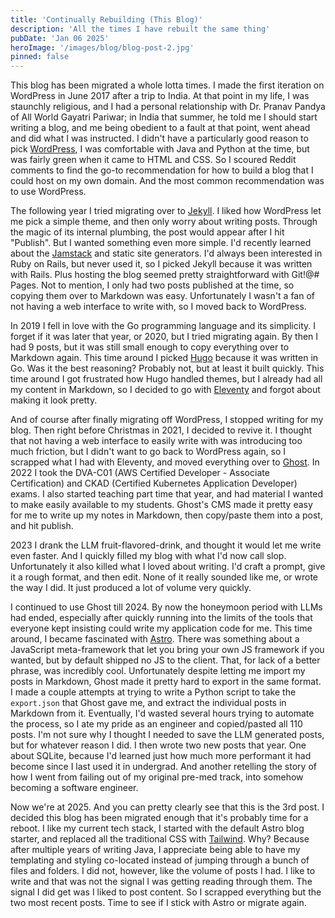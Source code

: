 ```yaml
---
title: 'Continually Rebuilding (This Blog)'
description: 'All the times I have rebuilt the same thing'
pubDate: 'Jan 06 2025'
heroImage: '/images/blog/blog-post-2.jpg'
pinned: false
---
```


This blog has been migrated a whole lotta times. I made the first iteration on WordPress in June 2017 after a trip to India. At that point in my life, I was staunchly religious, and I had a personal relationship with Dr. Pranav Pandya of All World Gayatri Pariwar; in India that summer, he told me I should start writing a blog, and me being obedient to a fault at that point, went ahead and did what I was instructed. I didn't have a particularly good reason to pick [WordPress](https://wordpress.org/), I was comfortable with Java and Python at the time, but was fairly green when it came to HTML and CSS. So I scoured Reddit comments to find the go-to recommendation for how to build a blog that I could host on my own domain. And the most common recommendation was to use WordPress.

The following year I tried migrating over to [Jekyll](https://jekyllrb.com/). I liked how WordPress let me pick a simple theme, and then only worry about writing posts. Through the magic of its internal plumbing, the post would appear after I hit "Publish". But I wanted something even more simple. I'd recently learned about the [Jamstack](https://jamstack.org/) and static site generators. I'd always been interested in Ruby on Rails, but never used it, so I picked Jekyll because it was written with Rails. Plus hosting the blog seemed pretty straightforward with Git!@# Pages. Not to mention, I only had two posts published at the time, so copying them over to Markdown was easy. Unfortunately I wasn't a fan of not having a web interface to write with, so I moved back to WordPress.

In 2019 I fell in love with the Go programming language and its simplicity. I forget if it was later that year, or 2020, but I tried migrating again. By then I had 9 posts, but it was still small enough to copy everything over to Markdown again. This time around I picked [Hugo](https://gohugo.io/) because it was written in Go. Was it the best reasoning? Probably not, but at least it built quickly. This time around I got frustrated how Hugo handled themes, but I already had all my content in Markdown, so I decided to go with [Eleventy](https://www.11ty.dev/) and forgot about making it look pretty.

And of course after finally migrating off WordPress, I stopped writing for my blog. Then right before Christmas in 2021, I decided to revive it. I thought that not having a web interface to easily write with was introducing too much friction, but I didn't want to go back to WordPress again, so I scrapped what I had with Eleventy, and moved everything over to [Ghost](https://ghost.org/). In 2022 I took the DVA-C01 (AWS Certified Developer - Associate Certification) and CKAD (Certified Kubernetes Application Developer) exams. I also started teaching part time that year, and had material I wanted to make easily available to my students. Ghost's CMS made it pretty easy for me to write up my notes in Markdown, then copy/paste them into a post, and hit publish.

2023 I drank the LLM fruit-flavored-drink, and thought it would let me write even faster. And I quickly filled my blog with what I'd now call slop. Unfortunately it also killed what I loved about writing. I'd craft a prompt, give it a rough format, and then edit. None of it really sounded like me, or wrote the way I did. It just produced a lot of volume very quickly.

I continued to use Ghost till 2024. By now the honeymoon period with LLMs had ended, especially after quickly running into the limits of the tools that everyone kept insisting could write my application code for me. This time around, I became fascinated with [Astro](https://astro.build/). There was something about a JavaScript meta-framework that let you bring your own JS framework if you wanted, but by default shipped no JS to the client. That, for lack of a better phrase, was incredibly cool. Unfortunately despite letting me import my posts in Markdown, Ghost made it pretty hard to export in the same format. I made a couple attempts at trying to write a Python script to take the `export.json` that Ghost gave me, and extract the individual posts in Markdown from it. Eventually, I'd wasted several hours trying to automate the process, so I ate my pride as an engineer and copied/pasted all 110 posts. I'm not sure why I thought I needed to save the LLM generated posts, but for whatever reason I did. I then wrote two new posts that year. One about SQLite, because I'd learned just how much more performant it had become since I last used it in undergrad. And another retelling the story of how I went from failing out of my original pre-med track, into somehow becoming a software engineer.

Now we're at 2025. And you can pretty clearly see that this is the 3rd post. I decided this blog has been migrated enough that it's probably time for a reboot. I like my current tech stack, I started with the default Astro blog starter, and replaced all the traditional CSS with [Tailwind](https://tailwindcss.com/). Why? Because after multiple years of writing Java, I appreciate being able to have my templating and styling co-located instead of jumping through a bunch of files and folders. I did not, however, like the volume of posts I had. I like to write and that was not the signal I was getting reading through them. The signal I did get was I liked to post content. So I scrapped everything but the two most recent posts. Time to see if I stick with Astro or migrate again.

